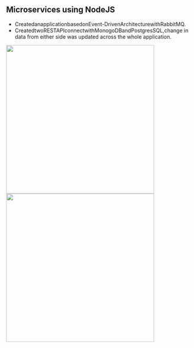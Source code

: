 ## Microservices using NodeJS
- CreatedanapplicationbasedonEvent-DrivenArchitecturewithRabbitMQ.
- CreatedtwoRESTAPIconnectwithMonogoDBandPostgresSQL,change
in data from either side was updated across the whole application.

<img width=400 src="Screen Shot 2021-05-30 at 7.58.50 PM">
<img width=400 src="Screen Shot 2021-05-30 at 7.59.12 PM">
